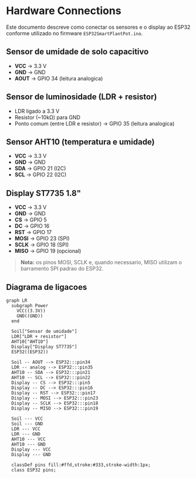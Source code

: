 # Hardware Connections

Este documento descreve como conectar os sensores e o display ao ESP32 conforme utilizado no firmware `ESP32SmartPlantPot.ino`.

## Sensor de umidade de solo capacitivo
- **VCC** -> 3.3&nbsp;V
- **GND** -> GND
 - **AOUT** -> GPIO 34 (leitura analogica)

## Sensor de luminosidade (LDR + resistor)
- LDR ligado a 3.3&nbsp;V
- Resistor (~10kΩ) para GND
 - Ponto comum (entre LDR e resistor) -> GPIO 35 (leitura analogica)

## Sensor AHT10 (temperatura e umidade)
- **VCC** -> 3.3&nbsp;V
- **GND** -> GND
- **SDA** -> GPIO 21 (I2C)
- **SCL** -> GPIO 22 (I2C)

## Display ST7735 1.8"
- **VCC** -> 3.3&nbsp;V
- **GND** -> GND
- **CS** -> GPIO 5
- **DC** -> GPIO 16
- **RST** -> GPIO 17
- **MOSI** -> GPIO 23 (SPI)
- **SCLK** -> GPIO 18 (SPI)
- **MISO** -> GPIO 19 (opcional)

> **Nota:** os pinos MOSI, SCLK e, quando necessario, MISO utilizam o barramento SPI padrao do ESP32.

## Diagrama de ligacoes

```mermaid
graph LR
  subgraph Power
    VCC((3.3V))
    GND((GND))
  end

  Soil["Sensor de umidade"]
  LDR["LDR + resistor"]
  AHT10["AHT10"]
  Display["Display ST7735"]
  ESP32((ESP32))

  Soil -- AOUT --> ESP32:::pin34
  LDR -- analog --> ESP32:::pin35
  AHT10 -- SDA --> ESP32:::pin21
  AHT10 -- SCL --> ESP32:::pin22
  Display -- CS --> ESP32:::pin5
  Display -- DC --> ESP32:::pin16
  Display -- RST --> ESP32:::pin17
  Display -- MOSI --> ESP32:::pin23
  Display -- SCLK --> ESP32:::pin18
  Display -- MISO --> ESP32:::pin19

  Soil --- VCC
  Soil --- GND
  LDR --- VCC
  LDR --- GND
  AHT10 --- VCC
  AHT10 --- GND
  Display --- VCC
  Display --- GND

  classDef pins fill:#ffd,stroke:#333,stroke-width:1px;
  class ESP32 pins;
```

